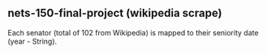 ## nets-150-final-project (wikipedia scrape) 

Each senator (total of 102 from Wikipedia) is mapped to their seniority date (year - String).  
